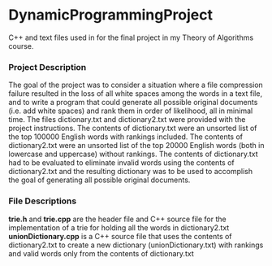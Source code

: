 # DynamicProgrammingProject
C++ and text files used in for the final project in my Theory of Algorithms course.

### Project Description
The goal of the project was to consider a situation where a file compression failure resulted in the loss of all white spaces among the words in a text file, and to write a program that could generate all possible original documents (i.e. add white spaces) and rank them in order of likelihood, all in minimal time. The files dictionary.txt and dictionary2.txt were provided with the project instructions. The contents of dictionary.txt were an unsorted list of the top 100000 English words with rankings included. The contents of dictionary2.txt were an unsorted list of the top 20000 English words (both in lowercase and uppercase) without rankings. The contents of dictionary.txt had to be evaluated to eliminate invalid words using the contents of dictionary2.txt and the resulting dictionary was to be used to accomplish the goal of generating all possible original documents.

### File Descriptions
**trie.h** and **trie.cpp** are the header file and C++ source file for the implementation of a trie for holding all the words in dictionary2.txt
**unionDictionary.cpp** is a C++ source file that uses the contents of dictionary2.txt to create a new dictionary (unionDictionary.txt) with rankings and valid words only from the contents of dictionary.txt
